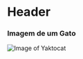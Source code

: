 # Header

### Imagem de um Gato

![Image of Yaktocat](https://octodex.github.com/images/yaktocat.png)
